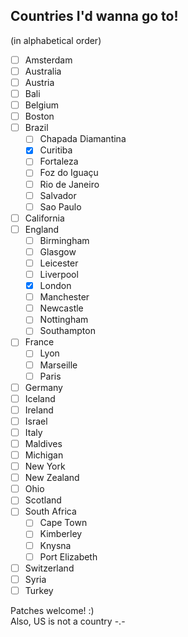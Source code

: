 ## Countries I'd wanna go to!

(in alphabetical order)

- [ ] Amsterdam
- [ ] Australia
- [ ] Austria
- [ ] Bali
- [ ] Belgium
- [ ] Boston
- [ ] Brazil
    - [ ] Chapada Diamantina
    - [x] Curitiba
    - [ ] Fortaleza
    - [ ] Foz do Iguaçu
    - [ ] Rio de Janeiro
    - [ ] Salvador
    - [ ] Sao Paulo
- [ ] California
- [ ] England
    - [ ] Birmingham
    - [ ] Glasgow
    - [ ] Leicester
    - [ ] Liverpool
    - [x] London
    - [ ] Manchester
    - [ ] Newcastle
    - [ ] Nottingham
    - [ ] Southampton
- [ ] France
    - [ ] Lyon
    - [ ] Marseille
    - [ ] Paris
- [ ] Germany
- [ ] Iceland
- [ ] Ireland
- [ ] Israel
- [ ] Italy
- [ ] Maldives
- [ ] Michigan
- [ ] New York
- [ ] New Zealand
- [ ] Ohio
- [ ] Scotland
- [ ] South Africa
    - [ ] Cape Town
    - [ ] Kimberley
    - [ ] Knysna
    - [ ] Port Elizabeth
- [ ] Switzerland
- [ ] Syria
- [ ] Turkey

Patches welcome! :)  
Also, US is not a country -.-
